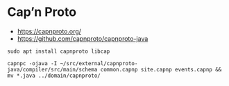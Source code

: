 # Cap’n Proto

* https://capnproto.org/
* https://github.com/capnproto/capnproto-java

```
sudo apt install capnproto libcap
```

```
capnpc -ojava -I ~/src/external/capnproto-java/compiler/src/main/schema common.capnp site.capnp events.capnp && mv *.java ../domain/capnproto/
```
